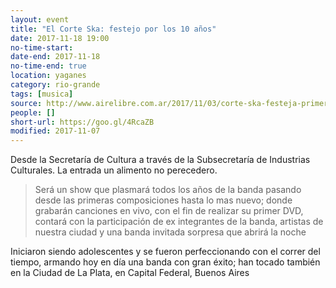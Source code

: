```yaml
---
layout: event 
title: "El Corte Ska: festejo por los 10 años"
date: 2017-11-18 19:00
no-time-start: 
date-end: 2017-11-18
no-time-end: true
location: yaganes
category: rio-grande
tags: [musica]
source: http://www.airelibre.com.ar/2017/11/03/corte-ska-festeja-primera-decada-banda/
people: []
short-url: https://goo.gl/4RcaZB
modified: 2017-11-07
---
```


Desde la Secretaría de Cultura a través de la Subsecretaría de Industrias Culturales. La entrada un alimento no perecedero.

> Será un show que plasmará todos los años de la banda pasando desde las primeras composiciones hasta lo mas nuevo; donde grabarán canciones en vivo, con el fin de realizar su primer DVD, contará con la participación de ex integrantes de la banda, artistas de nuestra ciudad y una banda invitada sorpresa que abrirá la noche

Iniciaron siendo adolescentes y se fueron perfeccionando con el correr del tiempo, armando hoy en día una banda con gran éxito; han tocado también en la Ciudad de La Plata, en Capital Federal, Buenos Aires